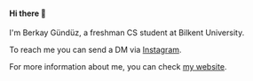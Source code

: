 #### Hi there 👋

I'm Berkay Gündüz, a freshman CS student at Bilkent University.

To reach me you can send a DM via [Instagram](https://instagram.com/berkay.gz).

For more information about me, you can check [my website](https://berkaygunduz.gitlab.io).

<!--
**berkaygunduzz/berkaygunduzz** is a ✨ _special_ ✨ repository because its `README.md` (this file) appears on your GitHub profile.

Here are some ideas to get you started:

- 🔭 I’m currently working on ...
- 🌱 I’m currently learning ...
- 👯 I’m looking to collaborate on ...
- 🤔 I’m looking for help with ...
- 💬 Ask me about ...
- 📫 How to reach me: ...
- 😄 Pronouns: ...
- ⚡ Fun fact: ...
-->

